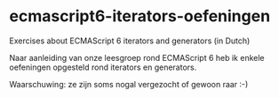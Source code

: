 # ecmascript6-iterators-oefeningen
Exercises about ECMAScript 6 iterators and generators (in Dutch)

Naar aanleiding van onze leesgroep rond ECMAScript 6 heb ik enkele oefeningen opgesteld rond iterators en generators.

Waarschuwing: ze zijn soms nogal vergezocht of gewoon raar :-)
